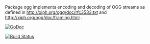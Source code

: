 Package ogg implements encoding and decoding of OGG streams as defined in
http://xiph.org/ogg/doc/rfc3533.txt
and
http://xiph.org/ogg/doc/framing.html .

[![GoDoc](https://godoc.org/github.com/mccoyst/ogg?status.svg)](https://godoc.org/github.com/mccoyst/ogg)

[![Build Status](https://travis-ci.org/mccoyst/ogg.svg?branch=master)](https://travis-ci.org/mccoyst/ogg)
